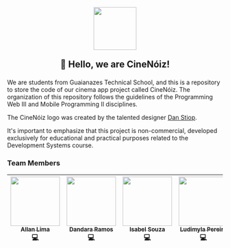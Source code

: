 <h2>
    <div align="center">
        <img src="https://imgur.com/9d7a0nk.png" width="100">
    </div>
    <p align="center">
        👋 Hello, we are CineNóiz!
    </p>
</h2>

We are students from Guaianazes Technical School, and this is a repository to store the code of our cinema app project called CineNóiz. The organization of this repository follows the guidelines of the Programming Web III and Mobile Programming II disciplines.

The CineNóiz logo was created by the talented designer [Dan Stiop](https://www.instagram.com/danstiop/).

It's important to emphasize that this project is non-commercial, developed exclusively for educational and practical purposes related to the Development Systems course.

### Team Members

| [<div><img width=115 src="https://avatars.githubusercontent.com/u/65457284?v=4"><br><sub>Allan Lima</sub></div>][yotozangue] <div title="Code">💻</div> | [<div><img width=115 src="https://avatars.githubusercontent.com/u/112140354?v=4"><br><sub>Dandara Ramos</sub></div>][d1n4ara] <div title="Code">💻</div> | [<div><img width=115 src="https://avatars.githubusercontent.com/u/111600446?v=4"><br><sub>Isabel Souza</sub></div>][Isinha-s2] <div title="Code">💻</div> | [<div><img width=115 src="https://avatars.githubusercontent.com/u/112169214?v=4"><br><sub>Ludimyla Pereira</sub></div>][alymidul] <div title="Code">💻</div> |
| :---: | :---: | :---: | :---: |


<!-- [Membros] -->
[yotozangue]: https://github.com/yotozangue
[d1n4ara]: https://github.com/d1n4ara
[Isinha-s2]: https://github.com/Isinha-s2
[alymidul]: https://github.com/alymidul

